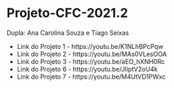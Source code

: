 # Projeto-CFC-2021.2
 
Dupla: Ana Carolina Souza e Tiago Seixas

<ul>
<li> Link do Projeto 1 - https://youtu.be/K1NLhBPcPqw <br>
<li> Link do Projeto 2 - https://youtu.be/MAs0VLesOOA <br>
<li> Link do Projeto 3 - https://youtu.be/aEO_hXNH0Rc <br>
<li> Link do Projeto 6 - https://youtu.be/JIiptV2oU4k <br>
<li> Link do Projeto 7 - https://youtu.be/M4UtVD1PWxc <br>
</ul>
